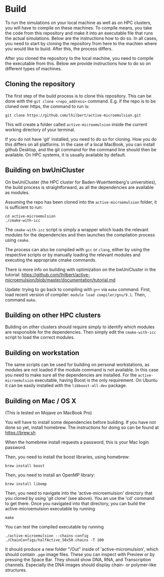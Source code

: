# Build

To run the simulations on your local machine as well as on HPC clusters, you will have to compile on these machines. To compile means, you take the code from this repository and make it into an executable file that runs the actual simulations. Below are the instructions how to do so. In all cases, you need to start by cloning the repository from here to the machien where you would like to buiid. After this, the process differs.

After you cloned the repository to the local machine, you need to compile the executable from this. Below we provide instructions how to do so on different types of machines.

## Cloning the repository
The first step of the build process is to clone this repository. This can be done with the `git clone <repo_address>` command.
E.g. if the repo is to be cloned over https, the command to run is:
```
git clone https://github.com/lhilbert/active-microemulsion.git
```
This will create a folder called `active-microemulsion` inside the current working directory of your terminal.

If you do not have 'git' installed, you need to do so for cloning. How you do this differs on all platforms. In the case of a local MacBook, you can install github Desktop, and the git command for the command line should then be available. On HPC systems, it is usually available by default.

## Building on bwUniCluster
On bwUniCluster (the HPC cluster for Baden-Wuerttemberg's universities), the build process is straightforward, as all the dependencies are available as modules.

Assuming the repo has been cloned into the `active-microemulsion` folder, it is sufficient to run:
```
cd active-microemulsion
./cmake-with-icc
```
The `cmake-with-icc` script is simply a wrapper which loads the relevant modules for the dependencies and then launches the compilation process using `cmake`.

The process can also be compiled with `gcc` or `clang`, either by using the respective scripts or by manually loading the relevant modules and executing the appropriate cmake commands.

There is more info on building with optimization on the bwUniCluster in the tutorial: https://github.com/lhilbert/active-microemulsion/blob/master/documentation/tutorial.md

Update: trying to go back to compiling with `g++` via `make` command. First, load recent version of compiler: `module load compiler/gnu/9.1`. Then, command `make`.

## Building on other HPC clusters
Building on other clusters should require simply to identify which modules are responsible for the dependencies. Then simply edit the  `cmake-with-icc` script to load the correct modules.

## Building on workstation
The same scripts can be used for building on personal workstations, as modules are not loaded if the module command is not available.
In this case you need to make sure all the dependencies are installed. For the `active-microemulsion` executable, having Boost is the only requirement. On Ubuntu it can be easily installed with the `libboost-all-dev` package.

## Building on Mac / OS X
(This is tested on Mojave on MacBook Pro)

You will have to install some dependencies before building. If you have not done so yet, install homebrew. The instructions for doing so can be found at https://brew.sh

When the homebrew install requests a password, this is your Mac login password.

Then, you need to install the boost libraries, using homebrew:
```
brew install boost
```

Then, you need to install an OpenMP library:
```
brew install libomp
```

Then, you need to navigate into the 'active-microemulsion' directory that you cloned by using 'git clone' (see above). You an use the 'cd' command to get there. Once you navigated into that directory, you can build the active-microemulsion executable by running
```
make
```

You can test the compiled executable by running
```
./active-microemulsion --chains-config ./ChainConfigs/halfActive_50x50.chains -T 100
```

It should produce a new folder "/Out" inside of 'active-micromulsion', which should contain `.pgm` image files. These you can inspect with Preview or by pressing the Space Bar. They should show DNA, RNA, and Transcription channels. Especially the DNA images should display chain- or polymer-like structures.
